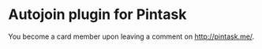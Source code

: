 Autojoin plugin for Pintask
=======================

You become a card member upon leaving a comment on http://pintask.me/.
